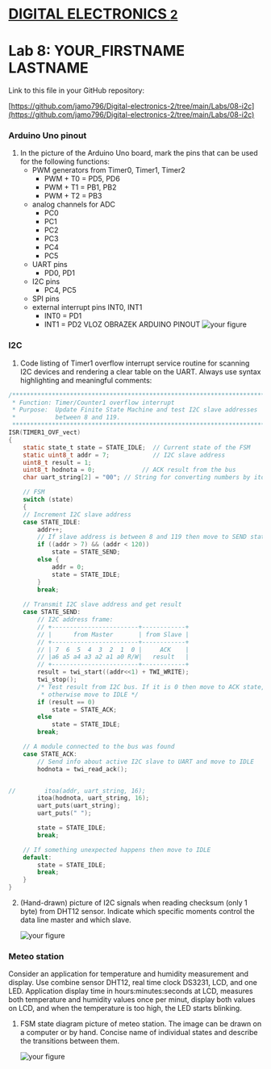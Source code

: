 # [DIGITAL ELECTRONICS <font size="5"> 2 </font>](https://github.com/jamo796/Digital-electronics-2/)
 
# Lab 8: YOUR_FIRSTNAME LASTNAME

Link to this file in your GitHub repository:

[https://github.com/jamo796/Digital-electronics-2/tree/main/Labs/08-i2c](https://github.com/jamo796/Digital-electronics-2/tree/main/Labs/08-i2c)

### Arduino Uno pinout

1. In the picture of the Arduino Uno board, mark the pins that can be used for the following functions:
   * PWM generators from Timer0, Timer1, Timer2
      - PWM + T0 = PD5, PD6
      - PWM + T1 = PB1, PB2
      - PWM + T2 = PB3
   * analog channels for ADC
      - PC0
      - PC1
      - PC2
      - PC3
      - PC4
      - PC5
   * UART pins
      - PD0, PD1
   * I2C pins
      - PC4, PC5
   * SPI pins
   * external interrupt pins INT0, INT1
      - INT0 = PD1
      - INT1 = PD2
 VLOZ OBRAZEK ARDUINO PINOUT
   ![your figure]()

### I2C

1. Code listing of Timer1 overflow interrupt service routine for scanning I2C devices and rendering a clear table on the UART. Always use syntax highlighting and meaningful comments:

```c
/**********************************************************************
 * Function: Timer/Counter1 overflow interrupt
 * Purpose:  Update Finite State Machine and test I2C slave addresses 
 *           between 8 and 119.
 **********************************************************************/
ISR(TIMER1_OVF_vect)
{
    static state_t state = STATE_IDLE;  // Current state of the FSM
    static uint8_t addr = 7;            // I2C slave address
    uint8_t result = 1;    
    uint8_t hodnota = 0;             // ACK result from the bus
    char uart_string[2] = "00"; // String for converting numbers by itoa()

    // FSM
    switch (state)
    {
    // Increment I2C slave address
    case STATE_IDLE:
        addr++;
        // If slave address is between 8 and 119 then move to SEND state
        if ((addr > 7) && (addr < 120))
            state = STATE_SEND;
        else {
            addr = 0;
            state = STATE_IDLE;
        }            
        break;
    
    // Transmit I2C slave address and get result
    case STATE_SEND:
        // I2C address frame:
        // +------------------------+------------+
        // |      from Master       | from Slave |
        // +------------------------+------------+
        // | 7  6  5  4  3  2  1  0 |     ACK    |
        // |a6 a5 a4 a3 a2 a1 a0 R/W|   result   |
        // +------------------------+------------+
        result = twi_start((addr<<1) + TWI_WRITE);
        twi_stop();
        /* Test result from I2C bus. If it is 0 then move to ACK state, 
         * otherwise move to IDLE */
        if (result == 0)
            state = STATE_ACK;
        else
            state = STATE_IDLE;
        break;

    // A module connected to the bus was found
    case STATE_ACK:
        // Send info about active I2C slave to UART and move to IDLE
        hodnota = twi_read_ack();


//        itoa(addr, uart_string, 16);
        itoa(hodnota, uart_string, 16);
        uart_puts(uart_string);
        uart_puts(" ");

        state = STATE_IDLE;
        break;

    // If something unexpected happens then move to IDLE
    default:
        state = STATE_IDLE;
        break;
    }
}
```

2. (Hand-drawn) picture of I2C signals when reading checksum (only 1 byte) from DHT12 sensor. Indicate which specific moments control the data line master and which slave.

   ![your figure]()

### Meteo station

Consider an application for temperature and humidity measurement and display. Use combine sensor DHT12, real time clock DS3231, LCD, and one LED. Application display time in hours:minutes:seconds at LCD, measures both temperature and humidity values once per minut, display both values on LCD, and when the temperature is too high, the LED starts blinking.

1. FSM state diagram picture of meteo station. The image can be drawn on a computer or by hand. Concise name of individual states and describe the transitions between them.

   ![your figure]()
